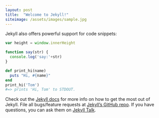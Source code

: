 ```yaml
---
layout: post
title:  "Welcome to Jekyll!"
siteimage: /assets/images/sample.jpg
---
```



Jekyll also offers powerful support for code snippets:

```javascript
var height = window.innerHeight

function say(str) {
  console.log('say:'+str)
}

```


```ruby
def print_hi(name)
  puts "Hi, #{name}"
end
print_hi('Tom')
#=> prints 'Hi, Tom' to STDOUT.
```

Check out the [Jekyll docs][jekyll-docs] for more info on how to get the most out of Jekyll. File all bugs/feature requests at [Jekyll’s GitHub repo][jekyll-gh]. If you have questions, you can ask them on [Jekyll Talk][jekyll-talk].

[jekyll-docs]: https://jekyllrb.com/docs/home
[jekyll-gh]:   https://github.com/jekyll/jekyll
[jekyll-talk]: https://talk.jekyllrb.com/
